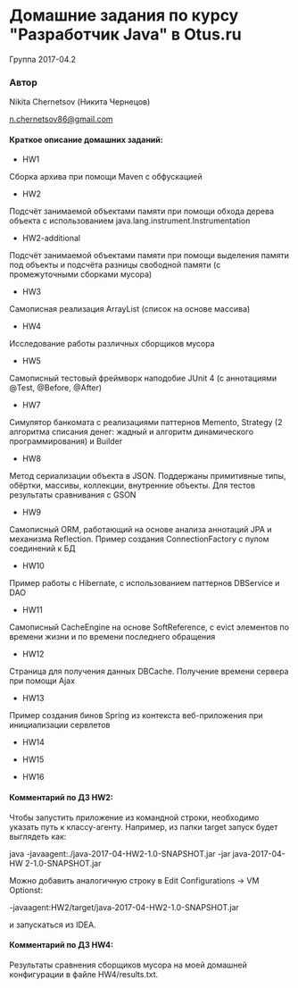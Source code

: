 # Домашние задания по курсу "Разработчик Java" в Otus.ru

Группа 2017-04.2

### Автор 
Nikita Chernetsov (Никита Чернецов)

n.chernetsov86@gmail.com

#### Краткое описание домашних заданий:

* HW1

Сборка архива при помощи Maven с обфускацией

* HW2

Подсчёт занимаемой объектами памяти при помощи обхода дерева объекта
с использованием java.lang.instrument.Instrumentation

* HW2-additional

Подсчёт занимаемой объектами памяти при помощи выделения памяти под объекты
и подсчёта разницы свободной памяти (с промежуточными сборками мусора)

* HW3

Самописная реализация ArrayList (список на основе массива)

* HW4

Исследование работы различных сборщиков мусора

* HW5

Самописный тестовый фреймворк наподобие JUnit 4 (с аннотациями @Test, @Before, @After)

* HW7

Симулятор банкомата с реализациями паттернов Memento, Strategy (2 алгоритма списания
денег: жадный и алгоритм динамического программирования) и Builder

* HW8

Метод сериализации объекта в JSON. Поддержаны примитивные типы, обёртки, массивы,
коллекции, внутренние объекты. Для тестов результаты сравнивания с GSON

* HW9

Самописный ORM, работающий на основе анализа аннотаций JPA и механизма Reflection. 
Пример создания ConnectionFactory с пулом соединений к БД

* HW10

Пример работы с Hibernate, с использованием паттернов DBService и DAO

* HW11

Самописный CacheEngine на основе SoftReference, с evict элементов по времени жизни и 
по времени последнего обращения

* HW12

Страница для получения данных DBCache. Получение времени сервера при помощи Ajax

* HW13

Пример создания бинов Spring из контекста веб-приложения при инициализации сервлетов

* HW14

* HW15

* HW16


#### Комментарий по ДЗ HW2:

Чтобы запустить приложение из командной строки, необходимо указать путь к классу-агенту.
Например, из папки target запуск будет выглядеть как:

java -javaagent:./java-2017-04-HW2-1.0-SNAPSHOT.jar -jar java-2017-04-HW
2-1.0-SNAPSHOT.jar 

Можно добавить аналогичную строку в Edit Configurations -> VM Optionst:

-javaagent:HW2/target/java-2017-04-HW2-1.0-SNAPSHOT.jar

и запускаться из IDEA.

#### Комментарий по ДЗ HW4:

Результаты сравнения сборщиков мусора на моей домашней конфигурации в файле
HW4/results.txt.
